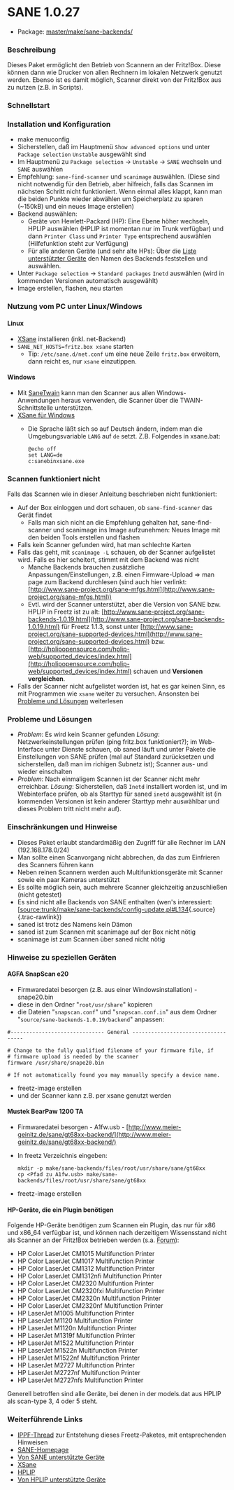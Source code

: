 # SANE 1.0.27
 - Package: [master/make/sane-backends/](https://github.com/Freetz-NG/freetz-ng/tree/master/make/sane-backends/)

### Beschreibung

Dieses Paket ermöglicht den Betrieb von Scannern an der Fritz!Box. Diese
können dann wie Drucker von allen Rechnern im lokalen Netzwerk genutzt
werden. Ebenso ist es damit möglich, Scanner direkt von der Fritz!Box
aus zu nutzen (z.B. in Scripts).

### Schnellstart

### Installation und Konfiguration

-   make menuconfig
-   Sicherstellen, daß im Hauptmenü `Show advanced options` und unter
    `Package selection` `Unstable` ausgewählt sind
-   Im Hauptmenü zu `Package selection` → `Unstable` → `SANE` wechseln
    und `SANE` auswählen
-   Empfehlung: `sane-find-scanner` und `scanimage` auswählen. (Diese
    sind nicht notwendig für den Betrieb, aber hilfreich, falls das
    Scannen im nächsten Schritt nicht funktioniert. Wenn einmal alles
    klappt, kann man die beiden Punkte wieder abwählen um Speicherplatz
    zu sparen (~150kB) und ein neues Image erstellen)
-   Backend auswählen:
    -   Geräte von Hewlett-Packard (HP): Eine Ebene höher wechseln,
        HPLIP auswählen (HPLIP ist momentan nur im Trunk verfügbar) und
        dann `Printer Class` und `Printer Type` entsprechend auswählen
        (Hilfefunktion steht zur Verfügung)
    -   Für alle anderen Geräte (und sehr alte HPs): Über die
        [Liste unterstützter
        Geräte](http://www.sane-project.org/sane-mfgs.html)
        den Namen des Backends feststellen und auswählen.
-   Unter `Package selection` → `Standard packages` `Inetd` auswählen
    (wird in kommenden Versionen automatisch ausgewählt)
-   Image erstellen, flashen, neu starten

### Nutzung vom PC unter Linux/Windows

#### Linux

-   [XSane](http://www.xsane.org/) installieren
    (inkl. net-Backend)
-   `SANE_NET_HOSTS=fritz.box xsane` starten
    -   Tip: `/etc/sane.d/net.conf` um eine neue Zeile `fritz.box`
        erweitern, dann reicht es, nur `xsane` einzutippen.

#### Windows

-   Mit [SaneTwain](http://sanetwain.ozuzo.net/)
    kann man den Scanner aus allen Windows-Anwendungen heraus verwenden,
    die Scanner über die TWAIN-Schnittstelle unterstützen.
-   [XSane für
    Windows](http://www.xsane.org/xsane-win32.html)
    -   Die Sprache läßt sich so auf Deutsch ändern, indem man die
        Umgebungsvariable `LANG` auf `de` setzt. Z.B. Folgendes in
        xsane.bat:

        ``` 
        @echo off
        set LANG=de
        c:sanebinxsane.exe
        ```

### Scannen funktioniert nicht

Falls das Scannen wie in dieser Anleitung beschrieben nicht
funktioniert:

-   Auf der Box einloggen und dort schauen, ob `sane-find-scanner` das
    Gerät findet
    -   Falls man sich nicht an die Empfehlung gehalten hat,
        sane-find-scanner und scanimage ins Image aufzunehmen: Neues
        Image mit den beiden Tools erstellen und flashen
-   Falls kein Scanner gefunden wird, hat man schlechte Karten
-   Falls das geht, mit `scanimage -L` schauen, ob der Scanner
    aufgelistet wird. Falls es hier scheitert, stimmt mit dem Backend
    was nicht
    -   Manche Backends brauchen zusätzliche Anpassungen/Einstellungen,
        z.B. einen Firmware-Upload ⇒ man page zum Backend durchlesen
        (sind auch hier verlinkt:
        [http://www.sane-project.org/sane-mfgs.html](http://www.sane-project.org/sane-mfgs.html))
    -   Evtl. wird der Scanner unterstützt, aber die Version von SANE
        bzw. HPLIP in Freetz ist zu alt:
        [http://www.sane-project.org/sane-backends-1.0.19.html](http://www.sane-project.org/sane-backends-1.0.19.html)
        für Freetz 1.1.3, sonst unter
        [http://www.sane-project.org/sane-supported-devices.html](http://www.sane-project.org/sane-supported-devices.html)
        bzw.
        [http://hplipopensource.com/hplip-web/supported_devices/index.html](http://hplipopensource.com/hplip-web/supported_devices/index.html)
        schauen und **Versionen vergleichen**.
-   Falls der Scanner nicht aufgelistet worden ist, hat es gar keinen
    Sinn, es mit Programmen wie `xsane` weiter zu versuchen. Ansonsten
    bei [Probleme und
    Lösungen](sane-backends.html#ProblemeundLösungen) weiterlesen

### Probleme und Lösungen

-   *Problem*: Es wird kein Scanner gefunden
    *Lösung*: Netzwerkeinstellungen prüfen (ping fritz.box
    funktioniert?); im Web-Interface unter Dienste schauen, ob saned
    läuft und unter Pakete die Einstellungen von SANE prüfen (mal auf
    Standard zurücksetzen und sicherstellen, daß man im richigen Subnetz
    ist); Scanner aus- und wieder einschalten
-   *Problem*: Nach einmaligem Scannen ist der Scanner nicht mehr
    erreichbar.
    *Lösung*: Sicherstellen, daß `Inetd` installiert worden ist, und im
    Webinterface prüfen, ob als Starttyp für saned `inetd` ausgewählt
    ist (in kommenden Versionen ist kein anderer Starttyp mehr
    auswählbar und dieses Problem tritt nicht mehr auf).

### Einschränkungen und Hinweise

-   Dieses Paket erlaubt standardmäßig den Zugriff für alle Rechner im
    LAN (192.168.178.0/24)
-   Man sollte einen Scanvorgang nicht abbrechen, da das zum Einfrieren
    des Scanners führen kann
-   Neben reinen Scannern werden auch Multifunktionsgeräte mit Scanner
    sowie ein paar Kameras unterstützt
-   Es sollte möglich sein, auch mehrere Scanner gleichzeitig
    anzuschließen (nicht getestet)
-   Es sind nicht alle Backends von SANE enthalten (wen's interessiert:
    [[source:trunk/make/sane-backends/config-update.pl#L134](/browser/trunk/make/sane-backends/config-update.pl#L134){.source}[​](/export/HEAD/trunk/make/sane-backends/config-update.pl#L134 "Download"){.trac-rawlink})
-   saned ist trotz des Namens kein Dämon
-   saned ist zum Scannen mit scanimage auf der Box nicht nötig
-   scanimage ist zum Scannen über saned nicht nötig

### Hinweise zu speziellen Geräten

#### AGFA SnapScan e20

-   Firmwaredatei besorgen (z.B. aus einer Windowsinstallation) -
    snape20.bin
-   diese in den Ordner "`root/usr/share`" kopieren
-   die Dateien "`snapscan.conf`" und "`snapscan.conf.in`" aus dem
    Ordner "`source/sane-backends-1.0.19/backend`" anpassen:

```
#------------------------------ General -----------------------------------

# Change to the fully qualified filename of your firmware file, if
# firmware upload is needed by the scanner
firmware /usr/share/snape20.bin

# If not automatically found you may manually specify a device name.
```

-   freetz-image erstellen
-   und der Scanner kann z.B. per xsane genutzt werden

#### Mustek BearPaw 1200 TA

-   Firmwaredatei besorgen - A1fw.usb -
    [http://www.meier-geinitz.de/sane/gt68xx-backend/](http://www.meier-geinitz.de/sane/gt68xx-backend/)
-   In freetz Verzeichnis eingeben:

    ``` 
    mkdir -p make/sane-backends/files/root/usr/share/sane/gt68xx
    cp <Pfad zu A1fw.usb> make/sane-backends/files/root/usr/share/sane/gt68xx
    ```

-   freetz-image erstellen

#### HP-Geräte, die ein Plugin benötigen

Folgende HP-Geräte benötigen zum Scannen ein Plugin, das nur für x86 und
x86_64 verfügbar ist, und können nach derzeitigem Wissensstand nicht
als Scanner an der Fritz!Box betrieben werden (s.a.
[Forum](http://www.ip-phone-forum.de/showthread.php?t=108479&page=19#379)):

-   HP Color LaserJet CM1015 Multifunction Printer
-   HP Color LaserJet CM1017 Multifunction Printer
-   HP Color LaserJet CM1312 Multifunction Printer
-   HP Color LaserJet CM1312nfi Multifunction Printer
-   HP Color LaserJet CM2320 Multifuntion Printer
-   HP Color LaserJet CM2320fxi Multifunction Printer
-   HP Color LaserJet CM2320n Multifunction Printer
-   HP Color LaserJet CM2320nf Multifunction Printer
-   HP LaserJet M1005 Multifunction Printer
-   HP LaserJet M1120 Multifunction Printer
-   HP LaserJet M1120n Multifunction Printer
-   HP LaserJet M1319f Multifunction Printer
-   HP LaserJet M1522 Multifunction Printer
-   HP LaserJet M1522n Multifunction Printer
-   HP LaserJet M1522nf Multifunction Printer
-   HP LaserJet M2727 Multifunction Printer
-   HP LaserJet M2727nf Multifunction Printer
-   HP LaserJet M2727nfs Multifunction Printer

Generell betroffen sind alle Geräte, bei denen in der models.dat aus
HPLIP als scan-type 3, 4 oder 5 steht.

### Weiterführende Links

-   [IPPF-Thread](http://www.ip-phone-forum.de/showthread.php?t=108479)
    zur Entstehung dieses Freetz-Paketes, mit entsprechenden Hinweisen
-   [SANE-Homepage](http://www.sane-project.org/)
-   [Von SANE unterstützte
    Geräte](http://www.sane-project.org/sane-mfgs.html)
-   [XSane](http://www.xsane.org/)
-   [HPLIP](http://hplipopensource.com/)
-   [Von HPLIP unterstützte
    Geräte](http://hplipopensource.com/hplip-web/supported_devices/index.html)

